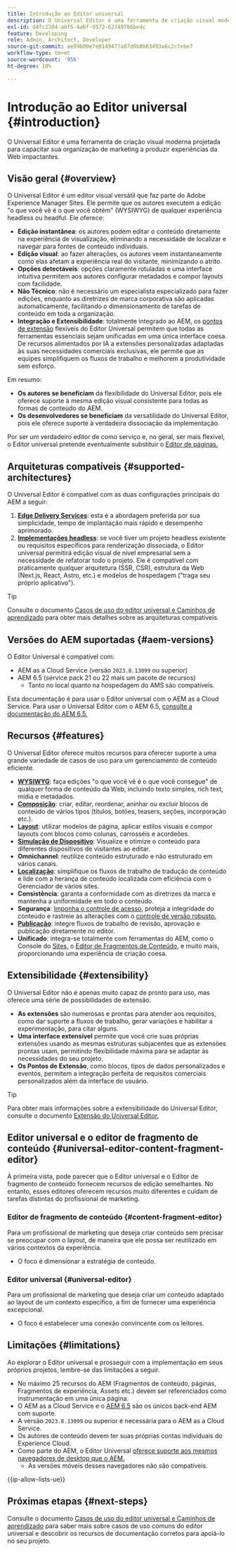 ```yaml
---
title: Introdução ao Editor universal
description: O Universal Editor é uma ferramenta de criação visual moderna projetada para capacitar sua organização de marketing a produzir experiências da Web impactantes.
exl-id: d4fc2384-a0f5-4a6f-9572-62749786be4c
feature: Developing
role: Admin, Architect, Developer
source-git-commit: ae59b00e7e8149477a87d0b0b63493a6c2cfebe7
workflow-type: tm+mt
source-wordcount: '956'
ht-degree: 10%

---
```



# Introdução ao Editor universal {#introduction}

O Universal Editor é uma ferramenta de criação visual moderna projetada para capacitar sua organização de marketing a produzir experiências da Web impactantes.

## Visão geral {#overview}

O Universal Editor é um editor visual versátil que faz parte do Adobe Experience Manager Sites. Ele permite que os autores executem a edição &quot;o que você vê é o que você obtém&quot; (WYSIWYG) de qualquer experiência headless ou headful. Ele oferece:

* **Edição instantânea**: os autores podem editar o conteúdo diretamente na experiência de visualização, eliminando a necessidade de localizar e navegar para fontes de conteúdo individuais.
* **Edição visual**: ao fazer alterações, os autores veem instantaneamente como elas afetam a experiência real do visitante, minimizando o atrito.
* **Opções detectáveis**: opções claramente rotuladas e uma interface intuitiva permitem aos autores configurar metadados e compor layouts com facilidade.
* **Não Técnico**: não é necessário um especialista especializado para fazer edições, enquanto as diretrizes de marca corporativa são aplicadas automaticamente, facilitando o dimensionamento de tarefas de conteúdo em toda a organização.
* **Integração e Extensibilidade**: totalmente integrado ao AEM, os [pontos de extensão](#extensibility) flexíveis do Editor Universal permitem que todas as ferramentas essenciais sejam unificadas em uma única interface coesa. De recursos alimentados por IA a extensões personalizadas adaptadas às suas necessidades comerciais exclusivas, ele permite que as equipes simplifiquem os fluxos de trabalho e melhorem a produtividade sem esforço.

Em resumo:

* **Os autores se beneficiam** da flexibilidade do Universal Editor, pois ele oferece suporte à mesma edição visual consistente para todas as formas de conteúdo do AEM.
* **Os desenvolvedores se beneficiam** da versatilidade do Universal Editor, pois ele oferece suporte à verdadeira dissociação da implementação.

Por ser um verdadeiro editor de como serviço e, no geral, ser mais flexível, o Editor universal pretende eventualmente substituir o [Editor de páginas.](/help/sites-cloud/authoring/page-editor/introduction.md)

## Arquiteturas compatíveis {#supported-architectures}

O Universal Editor é compatível com as duas configurações principais do AEM a seguir:

1. **[Edge Delivery Services](/help/edge/overview.md)**: esta é a abordagem preferida por sua simplicidade, tempo de implantação mais rápido e desempenho aprimorado.
1. **[Implementações headless](/help/headless/introduction.md)**: se você tiver um projeto headless existente ou requisitos específicos para renderização dissociada, o Editor universal permitirá edição visual de nível empresarial sem a necessidade de refatorar todo o projeto. Ele é compatível com praticamente qualquer arquitetura (SSR, CSR), estrutura da Web (Next.js, React, Astro, etc.) e modelos de hospedagem (&quot;traga seu próprio aplicativo&quot;).

>[!TIP]
>
>Consulte o documento [Casos de uso do editor universal e Caminhos de aprendizado](/help/implementing/universal-editor/use-cases.md) para obter mais detalhes sobre as arquiteturas compatíveis.

## Versões do AEM suportadas {#aem-versions}

O Editor Universal é compatível com:

* AEM as a Cloud Service (versão `2023.8.13099` ou superior)
* AEM 6.5 (service pack 21 ou 22 mais um pacote de recursos)
   * Tanto no local quanto na hospedagem do AMS são compatíveis.

Esta documentação é para usar o Editor universal com o AEM as a Cloud Service. Para usar o Universal Editor com o AEM 6.5, [consulte a documentação do AEM 6.5.](https://experienceleague.adobe.com/pt-br/docs/experience-manager-65/content/implementing/developing/headless/universal-editor/introduction)

## Recursos {#features}

O Universal Editor oferece muitos recursos para oferecer suporte a uma grande variedade de casos de uso para um gerenciamento de conteúdo eficiente.

* **[WYSIWYG](/help/sites-cloud/authoring/universal-editor/authoring.md)**: faça edições &quot;o que você vê é o que você consegue&quot; de qualquer forma de conteúdo da Web, incluindo texto simples, rich text, mídia e metadados.
* **[Composição](/help/sites-cloud/authoring/universal-editor/authoring.md#editing-content)**: criar, editar, reordenar, aninhar ou excluir blocos de conteúdo de vários tipos (títulos, botões, teasers, seções, incorporação etc.).
* **[Layout](/help/sites-cloud/authoring/universal-editor/templates.md)**: utilizar modelos de página, aplicar estilos visuais e compor layouts com blocos como colunas, carrosséis e acordeões.
* **[Simulação de Dispositivo](/help/sites-cloud/authoring/universal-editor/navigation.md#emulator)**: Visualize e otimize o conteúdo para diferentes dispositivos de visitantes ao editar.
* **Omnichannel**: reutilize conteúdo estruturado e não estruturado em vários canais.
* **[Localização](/help/sites-cloud/authoring/universal-editor/inheritance.md)**: simplifique os fluxos de trabalho de tradução de conteúdo e lide com a herança de conteúdo localizada com eficiência com o Gerenciador de vários sites.
* **Consistência**: garanta a conformidade com as diretrizes da marca e mantenha a uniformidade em todo o conteúdo.
* **Segurança**: [Imponha o controle de acesso](/help/implementing/universal-editor/authentication.md), proteja a integridade do conteúdo e rastreie as alterações com o [controle de versão robusto.](/help/sites-cloud/authoring/sites-console/page-versions.md)
* **[Publicação](/help/sites-cloud/authoring/universal-editor/publishing.md)**: integre fluxos de trabalho de revisão, aprovação e publicação diretamente no editor.
* **Unificado**: integra-se totalmente com ferramentas do AEM, como o Console do [Sites,](/help/sites-cloud/authoring/sites-console/introduction.md) o [Editor de Fragmentos de Conteúdo,](/help/sites-cloud/administering/content-fragments/overview.md) e muito mais, proporcionando uma experiência de criação coesa.

## Extensibilidade {#extensibility}

O Universal Editor não é apenas muito capaz de pronto para uso, mas oferece uma série de possibilidades de extensão.

* **As extensões** são numerosas e prontas para atender aos requisitos, como dar suporte a fluxos de trabalho, gerar variações e habilitar a experimentação, para citar alguns.
* **Uma interface extensível** permite que você crie suas próprias extensões usando as mesmas estruturas subjacentes que as extensões prontas usam, permitindo flexibilidade máxima para se adaptar às necessidades do seu projeto.
* **Os Pontos de Extensão**, como blocos, tipos de dados personalizados e eventos, permitem a integração perfeita de requisitos comerciais personalizados além da interface do usuário.

>[!TIP]
>
>Para obter mais informações sobre a extensibilidade do Universal Editor, consulte o documento [Extensão do Universal Editor.](/help/implementing/universal-editor/extending.md)

## Editor universal e o editor de fragmento de conteúdo {#universal-editor-content-fragment-editor}

À primeira vista, pode parecer que o Editor universal e o Editor de fragmento de conteúdo fornecem recursos de edição semelhantes. No entanto, esses editores oferecem recursos muito diferentes e cuidam de tarefas distintas do profissional de marketing.

### Editor de fragmento de conteúdo {#content-fragment-editor}

Para um profissional de marketing que deseja criar conteúdo sem precisar se preocupar com o layout, de maneira que ele possa ser reutilizado em vários contextos da experiência.

* O foco é dimensionar a estratégia de conteúdo.

### Editor universal {#universal-editor}

Para um profissional de marketing que deseja criar um conteúdo adaptado ao layout de um contexto específico, a fim de fornecer uma experiência excepcional.

* O foco é estabelecer uma conexão convincente com os leitores.

## Limitações {#limitations}

Ao explorar o Editor universal e prosseguir com a implementação em seus próprios projetos, lembre-se das limitações a seguir.

* No máximo 25 recursos do AEM (Fragmentos de conteúdo, páginas, Fragmentos de experiência, Assets etc.) devem ser referenciados como instrumentação em uma única página.
* O AEM as a Cloud Service e o [AEM 6.5](https://experienceleague.adobe.com/pt-br/docs/experience-manager-65/content/implementing/developing/headless/universal-editor/introduction) são os únicos back-end AEM com suporte.
* A versão `2023.8.13099` ou superior é necessária para o AEM as a Cloud Service.
* Os autores de conteúdo devem ter suas próprias contas individuais do Experience Cloud.
* Como parte do AEM, o Editor Universal [oferece suporte aos mesmos navegadores de desktop que o AEM.](/help/overview/supported-platforms.md)
   * As versões móveis desses navegadores não são compatíveis.

{{ip-allow-lists-ue}}

## Próximas etapas {#next-steps}

Consulte o documento [Casos de uso do editor universal e Caminhos de aprendizado](/help/implementing/universal-editor/use-cases.md) para saber mais sobre casos de uso comuns do editor universal e descobrir os recursos de documentação corretos para apoiá-lo no seu projeto.
